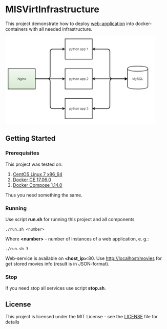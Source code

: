 # MISVirtInfrastructure

This project demonstrate how to deploy [web-application](https://github.com/GRomR1/MovieInfoService) into docker-containers with all needed infrastructure.

![Arhitecture](image.png)

## Getting Started

### Prerequisites

This project was tested on:
1. [CentOS Linux 7 x86_64](https://www.centos.org/)
2. [Docker CE 17.06.0](https://www.docker.com/)
3. [Docker Compose 1.14.0](https://docs.docker.com/compose/)

Thus you need something the same.

### Running

Use script **run.sh** for running this project and all components

```
./run.sh <number>
```

Where **\<number\>** - number of instances of a web application, e. g.:

```
./run.sh 3
```

Web-service is available on **<host_ip>**:80. 
Use [http://localhost/movies](http://localhost/movies) for get stored movies info (result is in JSON-format).

### Stop

If you need stop all services use script **stop.sh**.

## License

This project is licensed under the MIT License - see the [LICENSE](LICENSE) file for details
